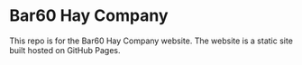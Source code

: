 # Bar60 Hay Company

This repo is for the Bar60 Hay Company website. The website is a static site built hosted on GitHub Pages.
